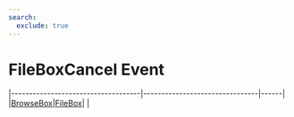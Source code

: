 ```yaml
---
search:
  exclude: true
---
```


<h1 class="heading"><span class="name">FileBoxCancel Event</span></h1>

|------------------------------------|--------------------------------|------|
|[BrowseBox](../objects/browsebox.md)|[FileBox](../objects/filebox.md)|&nbsp;|

